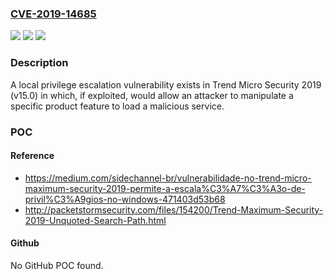 ### [CVE-2019-14685](https://cve.mitre.org/cgi-bin/cvename.cgi?name=CVE-2019-14685)
![](https://img.shields.io/static/v1?label=Product&message=Trend%20Micro%20Security%20(Consumer)&color=blue)
![](https://img.shields.io/static/v1?label=Version&message=n%2Fa&color=blue)
![](https://img.shields.io/static/v1?label=Vulnerability&message=Local%20Privilege%20Escalation&color=brighgreen)

### Description

A local privilege escalation vulnerability exists in Trend Micro Security 2019 (v15.0) in which, if exploited, would allow an attacker to manipulate a specific product feature to load a malicious service.

### POC

#### Reference
- https://medium.com/sidechannel-br/vulnerabilidade-no-trend-micro-maximum-security-2019-permite-a-escala%C3%A7%C3%A3o-de-privil%C3%A9gios-no-windows-471403d53b68
- http://packetstormsecurity.com/files/154200/Trend-Maximum-Security-2019-Unquoted-Search-Path.html

#### Github
No GitHub POC found.

